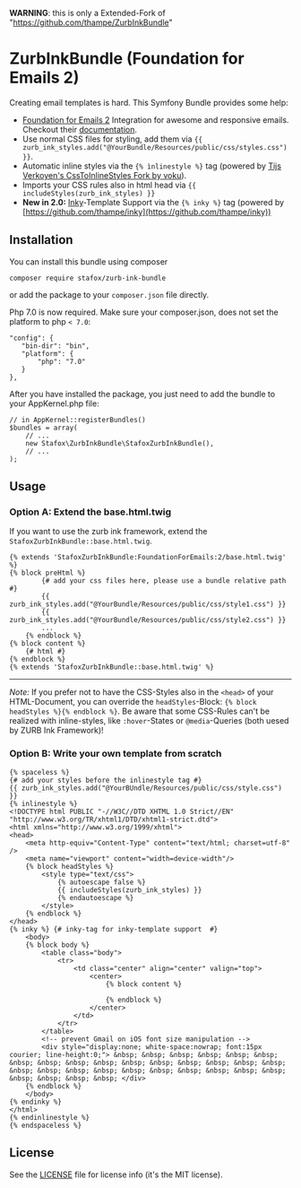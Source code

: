 **WARNING**: this is only a Extended-Fork of "https://github.com/thampe/ZurbInkBundle"

# ZurbInkBundle (Foundation for Emails 2)
Creating email templates is hard.
This Symfony Bundle provides some help:

* [Foundation for Emails 2](https://github.com/zurb/foundation-emails) Integration for awesome and responsive emails. Checkout  their [documentation](http://foundation.zurb.com/emails.html).
* Use normal CSS files for styling, add them via `{{ zurb_ink_styles.add("@YourBundle/Resources/public/css/styles.css") }}`.
* Automatic inline styles via the `{% ìnlinestyle %}` tag (powered by [Tijs Verkoyen's CssToInlineStyles Fork by voku](https://github.com/voku/CssToInlineStyles)).
* Imports your CSS rules also in html head via `{{ includeStyles(zurb_ink_styles) }}`
* **New in 2.0:** [Inky](https://github.com/zurb/inky)-Template Support via the `{% inky %}` tag (powered by [https://github.com/thampe/inky](https://github.com/thampe/inky)) 


## Installation

You can install this bundle using composer

    composer require stafox/zurb-ink-bundle

or add the package to your `composer.json` file directly.

Php 7.0 is now required. Make sure your composer.json, does not set the platform to php `< 7.0`:

    "config": {
       "bin-dir": "bin",
       "platform": {
           "php": "7.0"
       }
    },



After you have installed the package, you just need to add the bundle to your AppKernel.php file:

    // in AppKernel::registerBundles()
    $bundles = array(
        // ...
        new Stafox\ZurbInkBundle\StafoxZurbInkBundle(),
        // ...
    );

## Usage

### Option A: Extend the base.html.twig
If you want to use the zurb ink framework, extend the `StafoxZurbInkBundle::base.html.twig`.

    {% extends 'StafoxZurbInkBundle:FoundationForEmails:2/base.html.twig' %}
    {% block preHtml %}
            {# add your css files here, please use a bundle relative path #}
            {{ zurb_ink_styles.add("@YourBundle/Resources/public/css/style1.css") }}
            {{ zurb_ink_styles.add("@YourBundle/Resources/public/css/style2.css") }}
            ...
        {% endblock %}
    {% block content %}
        {# html #}
    {% endblock %}
    {% extends 'StafoxZurbInkBundle::base.html.twig' %}

---  

*Note:* If you prefer not to have the CSS-Styles also in the `<head>` of your HTML-Document, you can override the 
`headStyles`-Block: `{% block headStyles %}{% endblock %}`. Be aware that some CSS-Rules can't be realized with 
inline-styles, like `:hover`-States or `@media`-Queries (both uesed by ZURB Ink Framework)!

### Option B: Write your own template from scratch

    {% spaceless %}
    {# add your styles before the inlinestyle tag #}
    {{ zurb_ink_styles.add("@YourBUndle/Resources/public/css/style.css") }}
    {% inlinestyle %}
    <!DOCTYPE html PUBLIC "-//W3C//DTD XHTML 1.0 Strict//EN" "http://www.w3.org/TR/xhtml1/DTD/xhtml1-strict.dtd">
    <html xmlns="http://www.w3.org/1999/xhtml">
    <head>
        <meta http-equiv="Content-Type" content="text/html; charset=utf-8" />
        <meta name="viewport" content="width=device-width"/>
        {% block headStyles %}
            <style type="text/css">
                {% autoescape false %}
                {{ includeStyles(zurb_ink_styles) }}
                {% endautoescape %}
            </style>
        {% endblock %}
    </head>
    {% inky %} {# inky-tag for inky-template support  #}
        <body>
        {% block body %}
            <table class="body">
                <tr>
                    <td class="center" align="center" valign="top">
                        <center>
                            {% block content %}

                            {% endblock %}
                        </center>
                    </td>
                </tr>
            </table>
            <!-- prevent Gmail on iOS font size manipulation -->
            <div style="display:none; white-space:nowrap; font:15px courier; line-height:0;"> &nbsp; &nbsp; &nbsp; &nbsp; &nbsp; &nbsp; &nbsp; &nbsp; &nbsp; &nbsp; &nbsp; &nbsp; &nbsp; &nbsp; &nbsp; &nbsp; &nbsp; &nbsp; &nbsp; &nbsp; &nbsp; &nbsp; &nbsp; &nbsp; &nbsp; &nbsp; &nbsp; &nbsp; &nbsp; &nbsp; </div>
        {% endblock %}
        </body>
    {% endinky %}
    </html>
    {% endinlinestyle %}
    {% endspaceless %}
    
## License
See the [LICENSE](LICENSE) file for license info (it's the MIT license).
